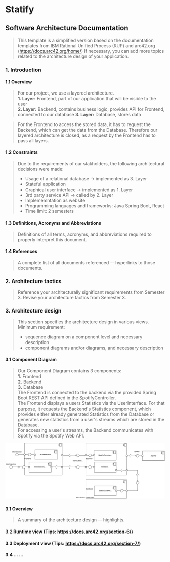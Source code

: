 # Statify
## Software Architecture Documentation
> This template is a simplified version based on the documentation templates from IBM Rational Unified Process (RUP) and arc42.org (https://docs.arc42.org/home/)
> If necessary, you can add more topics related to the architecture design of your application.

### 1. Introduction
#### 1.1 Overview 

> For our project, we use a layered architecture.   
> **1. Layer:** Frontend, part of our application that will be visible to the user     
> **2. Layer:** Backend, contains business logic, provides API for Frontend, connected to our database
> **3. Layer:** Database, stores data

> For the Frontend to access the stored data, it has to request the Backend, which can get the data from the Database. Therefore our layered architecture is closed, as a request by the Frontend has to pass all layers.

#### 1.2 Constraints
> Due to the requirements of our stakholders, the following architectural decisions were made:
> - Usage of a relational database -> implemented as 3. Layer
> - Stateful application
> - Graphical user interface -> implemented as 1. Layer
> - 3rd party service API -> called by 2. Layer
> - Implememntation as website
> - Programming languages and frameworks: Java Spring Boot, React
> - Time limit: 2 semesters
#### 1.3 Definitions, Acronyms and Abbreviations
> Definitions of all terms, acronyms, and abbreviations required to properly interpret this document.
#### 1.4 References
> A complete list of all documents referenced -- hyperlinks to those documents.

### 2. Architecture tactics
> Reference your architecturally significant requirements from Semester 3.
> Revise your architecture tactics from Semester 3.

### 3. Architecture design
> This section specifies the architecture design in various views.
> Minimum requirement:
> - sequence diagram on a component level and necessary description
> - component diagrams and/or diagrams, and necessary description   

#### 3.1 Component Diagram
> Our Component Diagram contains 3 components:  
> **1.** Frontend   
> **2.** Backend    
> **3.** Database   
> The Frontend is connected to the backend via the provided Spring Boot REST API defined in the SpotifyController.     
> The Frontend displays a users Statistics via the UserInterface. For that purpose, it requests the Backend's Statistics component, which provides either already generated Statistics from the Database or generates new statistics from a user's streams which are stored in the Database.    
> For accessing a user's streams, the Backend communicates with Spotify via the Spotify Web API.

![Component Diagram](diagrams/UML_Component_Diagram.svg)

#### 3.1 Overview 
> A summary of the architecture design -- highlights.  

#### 3.2 Runtime view (Tips: https://docs.arc42.org/section-6/)

#### 3.3 Deployment view (Tips: https://docs.arc42.org/section-7/)

#### 3.4 ... ...

